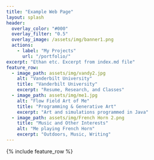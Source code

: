 ```yaml
---
title: "Example Web Page"
layout: splash
header:
  overlay_color: "#000"
  overlay_filter: "0.5"
  overlay_image: /assets/img/banner1.png
  actions:
    - label: "My Projects"
      url: "/portfolio/"
excerpt: "Ethan etc. Excerpt from index.md file"
feature_row:
  - image_path: assets/img/vandy2.jpg
    alt: "Vanderbilt University"
    title: "Vanderbilt University"
    excerpt: "Resume, Research, and Classes"
  - image_path: assets/img/me1.jpg
    alt: "Flow Field Art of Me"
    title: "Programming & Generative Art"
    excerpt: "Art and simulations programmed in Java"
  - image_path: assets/img/French Horn 2.png
    title: "Music and Other Interests"
    alt: "Me playing French Horn"
    excerpt: "Outdoors, Music, Writing"
---
```


{% include feature_row %}

